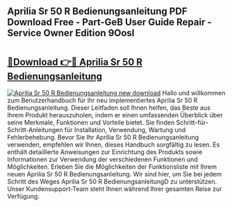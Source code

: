 ## Aprilia Sr 50 R Bedienungsanleitung PDF Download Free - Part-GeB User Guide Repair - Service Owner Edition 9OosI

# <h2><a href="http://df2a68.blite.top/?on=Aprilia+Sr+50+R+Bedienungsanleitung">🔗Download 👉🔴 Aprilia Sr 50 R Bedienungsanleitung</a></h2>

[![Aprilia Sr 50 R Bedienungsanleitung new download](https://i.imgur.com/lujVjoI.png)](http://df2a68.blite.top/?on=Aprilia+Sr+50+R+Bedienungsanleitung)
Hallo und willkommen zum Benutzerhandbuch für Ihr neu implementiertes Aprilia Sr 50 R Bedienungsanleitung. Dieser Leitfaden soll Ihnen helfen, das Beste aus Ihrem Produkt herauszuholen, indem er einen umfassenden Überblick über seine Merkmale, Funktionen und Vorteile bietet. Sie finden Schritt-für-Schritt-Anleitungen für Installation, Verwendung, Wartung und Fehlerbehebung. Bevor Sie Ihr Aprilia Sr 50 R Bedienungsanleitung verwenden, empfehlen wir Ihnen, dieses Handbuch sorgfältig zu lesen. Es enthält detaillierte Anweisungen zur Einrichtung des Produkts sowie Informationen zur Verwendung der verschiedenen Funktionen und Möglichkeiten. Erleben Sie die Möglichkeiten der Funktionsliste mit Ihrem neuen Aprilia Sr 50 R Bedienungsanleitung. Wir sind hier, um Sie bei jedem Schritt des Weges Aprilia Sr 50 R BedienungsanleitungD zu unterstützen. Unser Kundensupport-Team steht Ihnen während Ihrer gesamten Reise zur Verfügung.
